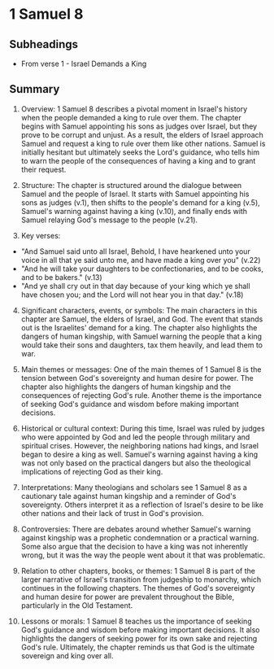 # 1 Samuel 8

## Subheadings

* From verse 1 - Israel Demands a King

## Summary

1. Overview:
1 Samuel 8 describes a pivotal moment in Israel's history when the people demanded a king to rule over them. The chapter begins with Samuel appointing his sons as judges over Israel, but they prove to be corrupt and unjust. As a result, the elders of Israel approach Samuel and request a king to rule over them like other nations. Samuel is initially hesitant but ultimately seeks the Lord's guidance, who tells him to warn the people of the consequences of having a king and to grant their request.

2. Structure:
The chapter is structured around the dialogue between Samuel and the people of Israel. It starts with Samuel appointing his sons as judges (v.1), then shifts to the people's demand for a king (v.5), Samuel's warning against having a king (v.10), and finally ends with Samuel relaying God's message to the people (v.21).

3. Key verses:
- "And Samuel said unto all Israel, Behold, I have hearkened unto your voice in all that ye said unto me, and have made a king over you" (v.22)
- "And he will take your daughters to be confectionaries, and to be cooks, and to be bakers." (v.13)
- "And ye shall cry out in that day because of your king which ye shall have chosen you; and the Lord will not hear you in that day." (v.18)

4. Significant characters, events, or symbols:
The main characters in this chapter are Samuel, the elders of Israel, and God. The event that stands out is the Israelites' demand for a king. The chapter also highlights the dangers of human kingship, with Samuel warning the people that a king would take their sons and daughters, tax them heavily, and lead them to war.

5. Main themes or messages:
One of the main themes of 1 Samuel 8 is the tension between God's sovereignty and human desire for power. The chapter also highlights the dangers of human kingship and the consequences of rejecting God's rule. Another theme is the importance of seeking God's guidance and wisdom before making important decisions.

6. Historical or cultural context:
During this time, Israel was ruled by judges who were appointed by God and led the people through military and spiritual crises. However, the neighboring nations had kings, and Israel began to desire a king as well. Samuel's warning against having a king was not only based on the practical dangers but also the theological implications of rejecting God as their king.

7. Interpretations:
Many theologians and scholars see 1 Samuel 8 as a cautionary tale against human kingship and a reminder of God's sovereignty. Others interpret it as a reflection of Israel's desire to be like other nations and their lack of trust in God's provision.

8. Controversies:
There are debates around whether Samuel's warning against kingship was a prophetic condemnation or a practical warning. Some also argue that the decision to have a king was not inherently wrong, but it was the way the people went about it that was problematic.

9. Relation to other chapters, books, or themes:
1 Samuel 8 is part of the larger narrative of Israel's transition from judgeship to monarchy, which continues in the following chapters. The themes of God's sovereignty and human desire for power are prevalent throughout the Bible, particularly in the Old Testament.

10. Lessons or morals:
1 Samuel 8 teaches us the importance of seeking God's guidance and wisdom before making important decisions. It also highlights the dangers of seeking power for its own sake and rejecting God's rule. Ultimately, the chapter reminds us that God is the ultimate sovereign and king over all.